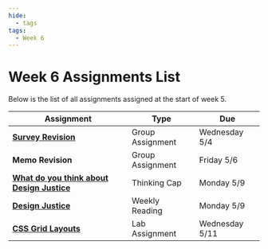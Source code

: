 ```yaml
---
hide:
  - tags
tags:
  - Week 6
---
```

# Week 6 Assignments List

Below is the list of all assignments assigned at the start of week 5.

|Assignment|Type|Due|
|-----------|----|---|
|[**Survey Revision**](https://forms.gle/8TU2Hj8o6J7UYjZ7A)|Group Assignment|Wednesday 5/4|
|**Memo Revision**|Group Assignment|Friday 5/6|
|[**What do you think about Design Justice**](./week6/thinking_cap.md)|Thinking Cap|Monday 5/9|
|[**Design Justice**](reading.md)|Weekly Reading|Monday 5/9|
|[**CSS Grid Layouts**](./week6/lab_assignment.md)|Lab Assignment|Wednesday 5/11|

